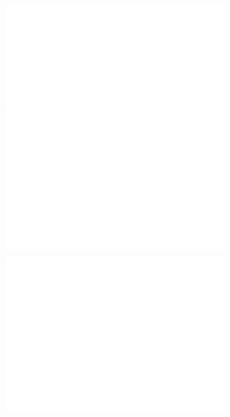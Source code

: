 
![Metrics](./metrics.classic.svg) 
![Metrics](./Calndier.svg)

![Metrics](./metrics.plugin.leetcode.svg)
